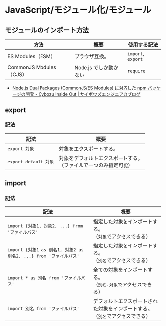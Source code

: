 # JavaScript/モジュール化/モジュール

## モジュールのインポート方法

| 方法                    | 概要                   | 使用する記法       |
| ----------------------- | ---------------------- | ------------------ |
| ES Modules（ESM）       | ブラウザ互換。         | `import`, `export` |
| CommonJS Modules（CJS） | Node.js でしか動かない | `require`          |

- [Node.js Dual Packages (CommonJS/ES Modules) に対応した npm パッケージの開発 - Cybozu Inside Out | サイボウズエンジニアのブログ](https://blog.cybozu.io/entry/2020/10/06/170000)

## export

### 記法

| 記法                  | 概要                                                         |
| --------------------- | ------------------------------------------------------------ |
| `export 対象`         | 対象をエクスポートする。                                     |
| `export default 対象` | 対象をデフォルトエクスポートする。<br />（ファイルで一つのみ指定可能） |

## import

### 記法

| 記法                                                         | 概要                                                         |
| ------------------------------------------------------------ | ------------------------------------------------------------ |
| `import {対象1, 対象2, ...} from 'ファイルパス'`             | 指定した対象をインポートする。<br />（`対象`でアクセスできる） |
| `import {対象1 as 別名1, 対象2 as 別名2, ...} from 'ファイルパス'` | 指定した対象をインポートする。<br />（`別名`でアクセスできる） |
| `import * as 別名 from 'ファイルパス'`                       | 全ての対象をインポートする。<br />（`別名.対象`でアクセスできる） |
| `import 別名 from 'ファイルパス'`                            | デフォルトエクスポートされた対象をインポートする。<br />（`別名`でアクセスできる） |

